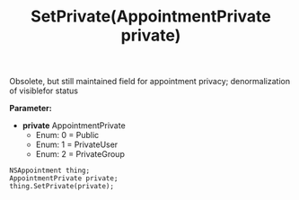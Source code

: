 ﻿---
uid: crmscript_ref_NSAppointment_SetPrivate
title: SetPrivate(AppointmentPrivate private)
intellisense: NSAppointment.SetPrivate
keywords: NSAppointment, GetPrivate
so.topic: reference
---

Obsolete, but still maintained field for appointment privacy; denormalization of visiblefor status

**Parameter:** 
 - **private** AppointmentPrivate
     - Enum: 0 = Public 
     - Enum: 1 = PrivateUser 
     - Enum: 2 = PrivateGroup 

```crmscript
NSAppointment thing;
AppointmentPrivate private;
thing.SetPrivate(private);
```

